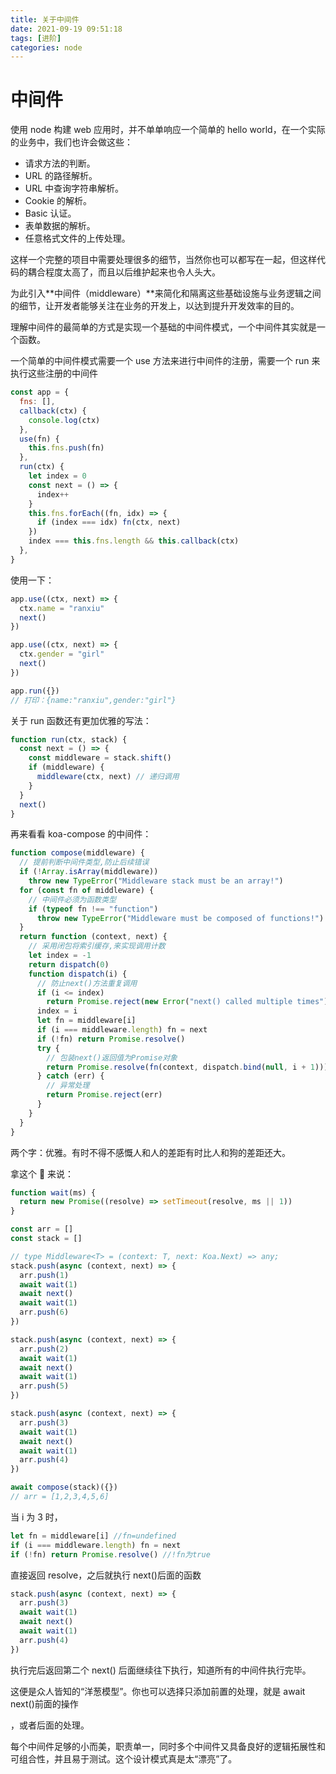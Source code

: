 ```yaml
---
title: 关于中间件
date: 2021-09-19 09:51:18
tags: [进阶]
categories: node
---
```


# 中间件

使用 node 构建 web 应用时，并不单单响应一个简单的 hello world，在一个实际的业务中，我们也许会做这些：

- 请求方法的判断。
- URL 的路径解析。
- URL 中查询字符串解析。
- Cookie 的解析。
- Basic 认证。
- 表单数据的解析。
- 任意格式文件的上传处理。

<!--more-->
这样一个完整的项目中需要处理很多的细节，当然你也可以都写在一起，但这样代码的耦合程度太高了，而且以后维护起来也令人头大。

为此引入**中间件（middleware）**来简化和隔离这些基础设施与业务逻辑之间的细节，让开发者能够关注在业务的开发上，以达到提升开发效率的目的。

理解中间件的最简单的方式是实现一个基础的中间件模式，一个中间件其实就是一个函数。

一个简单的中间件模式需要一个 use 方法来进行中间件的注册，需要一个 run 来执行这些注册的中间件

```jsx
const app = {
  fns: [],
  callback(ctx) {
    console.log(ctx)
  },
  use(fn) {
    this.fns.push(fn)
  },
  run(ctx) {
    let index = 0
    const next = () => {
      index++
    }
    this.fns.forEach((fn, idx) => {
      if (index === idx) fn(ctx, next)
    })
    index === this.fns.length && this.callback(ctx)
  },
}
```

使用一下：

```jsx
app.use((ctx, next) => {
  ctx.name = "ranxiu"
  next()
})

app.use((ctx, next) => {
  ctx.gender = "girl"
  next()
})

app.run({})
// 打印：{name:"ranxiu",gender:"girl"}
```

关于 run 函数还有更加优雅的写法：

```jsx
function run(ctx, stack) {
  const next = () => {
    const middleware = stack.shift()
    if (middleware) {
      middleware(ctx, next) // 递归调用
    }
  }
  next()
}
```

再来看看 koa-compose 的中间件：

```jsx
function compose(middleware) {
  // 提前判断中间件类型,防止后续错误
  if (!Array.isArray(middleware))
    throw new TypeError("Middleware stack must be an array!")
  for (const fn of middleware) {
    // 中间件必须为函数类型
    if (typeof fn !== "function")
      throw new TypeError("Middleware must be composed of functions!")
  }
  return function (context, next) {
    // 采用闭包将索引缓存,来实现调用计数
    let index = -1
    return dispatch(0)
    function dispatch(i) {
      // 防止next()方法重复调用
      if (i <= index)
        return Promise.reject(new Error("next() called multiple times"))
      index = i
      let fn = middleware[i]
      if (i === middleware.length) fn = next
      if (!fn) return Promise.resolve()
      try {
        // 包装next()返回值为Promise对象
        return Promise.resolve(fn(context, dispatch.bind(null, i + 1)))
      } catch (err) {
        // 异常处理
        return Promise.reject(err)
      }
    }
  }
}
```

两个字：优雅。有时不得不感慨人和人的差距有时比人和狗的差距还大。

拿这个 🌰 来说：

```jsx
function wait(ms) {
  return new Promise((resolve) => setTimeout(resolve, ms || 1))
}

const arr = []
const stack = []

// type Middleware<T> = (context: T, next: Koa.Next) => any;
stack.push(async (context, next) => {
  arr.push(1)
  await wait(1)
  await next()
  await wait(1)
  arr.push(6)
})

stack.push(async (context, next) => {
  arr.push(2)
  await wait(1)
  await next()
  await wait(1)
  arr.push(5)
})

stack.push(async (context, next) => {
  arr.push(3)
  await wait(1)
  await next()
  await wait(1)
  arr.push(4)
})

await compose(stack)({})
// arr = [1,2,3,4,5,6]
```

当 i 为 3 时，

```jsx
let fn = middleware[i] //fn=undefined
if (i === middleware.length) fn = next
if (!fn) return Promise.resolve() //!fn为true
```

直接返回 resolve，之后就执行 next()后面的函数

```jsx
stack.push(async (context, next) => {
  arr.push(3)
  await wait(1)
  await next()
  await wait(1)
  arr.push(4)
})
```

执行完后返回第二个 next() 后面继续往下执行，知道所有的中间件执行完毕。

这便是众人皆知的“洋葱模型”。你也可以选择只添加前置的处理，就是 await next()前面的操作

，或者后面的处理。

每个中间件足够的小而美，职责单一，同时多个中间件又具备良好的逻辑拓展性和可组合性，并且易于测试。这个设计模式真是太“漂亮”了。
